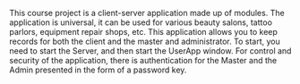 This course project is a client-server application made up of modules.
The application is universal, it can be used for various beauty salons, tattoo parlors, equipment repair shops, etc.
This application allows you to keep records for both the client and the master and administrator.
To start, you need to start the Server, and then start the UserApp window. 
For control and security of the application, there is authentication for the Master and the Admin presented in the form of a password key.
